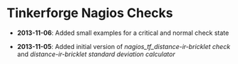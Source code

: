 # Tinkerforge Nagios Checks

* **2013-11-06**: Added small examples for a critical and normal check state

* **2013-11-05**: Added initial version of *nagios_tf_distance-ir-bricklet check* and *distance-ir-bricklet standard deviation calculator*